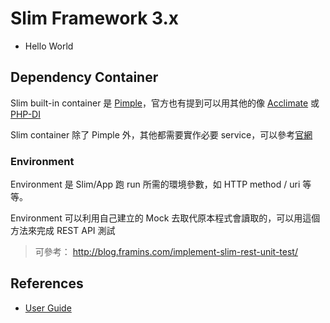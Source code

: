 # Slim Framework 3.x

* Hello World

## Dependency Container

Slim built-in container 是 [Pimple][]，官方也有提到可以用其他的像 [Acclimate][] 或 [PHP-DI][]

Slim container 除了 Pimple 外，其他都需要實作必要 service，可以參考[官網](http://www.slimframework.com/docs/concepts/di.html)

### Environment

Environment 是 Slim/App 跑 run 所需的環境參數，如 HTTP method / uri 等等。

Environment 可以利用自己建立的 Mock 去取代原本程式會讀取的，可以用這個方法來完成 REST API 測試

> 可參考： http://blog.framins.com/implement-slim-rest-unit-test/

## References

* [User Guide](http://www.slimframework.com/docs/)

[Pimple]: /pdl/php/pimple.md
[Acclimate]: https://github.com/jeremeamia/acclimate-container
[PHP-DI]: http://php-di.org/doc/frameworks/slim.html
